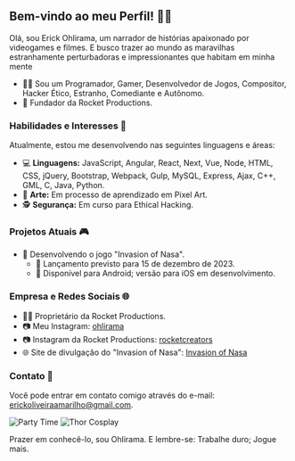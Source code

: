 ## Bem-vindo ao meu Perfil! 🧑‍🚀

Olá, sou Erick Ohlirama, um narrador de histórias apaixonado por videogames e filmes. E busco trazer ao mundo as maravilhas estranhamente perturbadoras e impressionantes que habitam em minha mente

- 👨‍💻 Sou um Programador, Gamer, Desenvolvedor de Jogos, Compositor, Hacker Ético, Estranho, Comediante e Autônomo.
- 🚀 Fundador da Rocket Productions.

### Habilidades e Interesses 🚀

Atualmente, estou me desenvolvendo nas seguintes linguagens e áreas:

- 💻 **Linguagens:** JavaScript, Angular, React, Next, Vue, Node, HTML, CSS, jQuery, Bootstrap, Webpack, Gulp, MySQL, Express, Ajax, C++, GML, C, Java, Python.
- 🎨 **Arte:** Em processo de aprendizado em Pixel Art.
- 🕵️ **Segurança:** Em curso para Ethical Hacking.

### Projetos Atuais 🎮

- 🚀 Desenvolvendo o jogo "Invasion of Nasa".
  - 📅 Lançamento previsto para 15 de dezembro de 2023.
  - 📱 Disponível para Android; versão para iOS em desenvolvimento.

### Empresa e Redes Sociais 🌐

- 👨‍💼 Proprietário da Rocket Productions.
- 📷 Meu Instagram: [ohlirama](https://www.instagram.com/ohlirama)
- 📷 Instagram da Rocket Productions: [rocketcreators](https://www.instagram.com/rocketcreators)
- 🌐 Site de divulgação do "Invasion of Nasa": [Invasion of Nasa](https://ohlirama.github.io/Invasion-of-Nasa/)

### Contato 📧

Você pode entrar em contato comigo através do e-mail: [erickoliveiraamarilho@gmail.com](mailto:erickoliveiraamarilho@gmail.com).

![Party Time](https://media.tenor.com/FPmi7tLdPS0AAAAC/party-animal-party-hard.gif)
![Thor Cosplay](https://media.tenor.com/KHPGu_miRgMAAAAC/cosplay-thor.gif)

Prazer em conhecê-lo, sou Ohlirama. E lembre-se: Trabalhe duro; Jogue mais.
